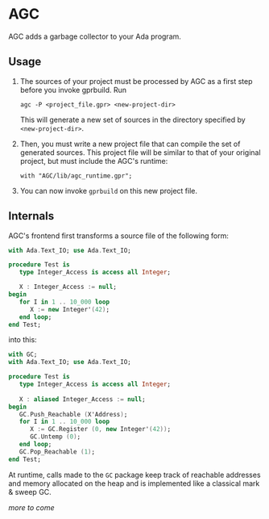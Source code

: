 # AGC
AGC adds a garbage collector to your Ada program.

## Usage

1. The sources of your project must be processed by AGC as a first step before
   you invoke gprbuild. Run
   ```
   agc -P <project_file.gpr> <new-project-dir>
   ```
   This will generate a new set of sources in the directory specified by `<new-project-dir>`.
   
2. Then, you must write a new project file that can compile the set of generated sources.
   This project file will be similar to that of your original project, but must include the AGC's runtime:
   ```
   with "AGC/lib/agc_runtime.gpr";
   ```
   
3. You can now invoke `gprbuild` on this new project file.

## Internals

AGC's frontend first transforms a source file of the following form:

```ada
with Ada.Text_IO; use Ada.Text_IO;

procedure Test is
   type Integer_Access is access all Integer;

   X : Integer_Access := null;
begin
   for I in 1 .. 10_000 loop
      X := new Integer'(42);
   end loop;
end Test;
```

into this:

```ada
with GC;
with Ada.Text_IO; use Ada.Text_IO;

procedure Test is
   type Integer_Access is access all Integer;
   
   X : aliased Integer_Access := null;
begin
   GC.Push_Reachable (X'Address);
   for I in 1 .. 10_000 loop
      X := GC.Register (0, new Integer'(42));
      GC.Untemp (0);
   end loop;
   GC.Pop_Reachable (1);
end Test;
```

At runtime, calls made to the `GC` package keep track of reachable addresses and memory allocated on the heap and is implemented like a classical mark & sweep GC.

_more to come_
